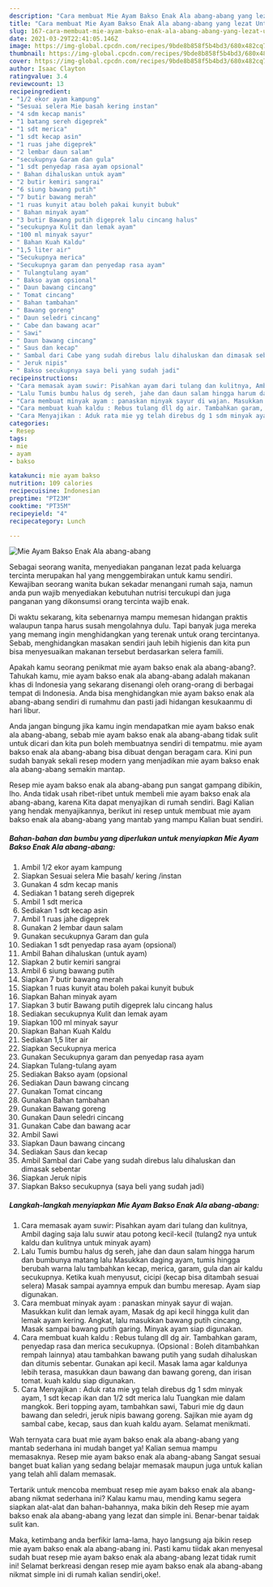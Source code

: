 ```yaml
---
description: "Cara membuat Mie Ayam Bakso Enak Ala abang-abang yang lezat Untuk Jualan"
title: "Cara membuat Mie Ayam Bakso Enak Ala abang-abang yang lezat Untuk Jualan"
slug: 167-cara-membuat-mie-ayam-bakso-enak-ala-abang-abang-yang-lezat-untuk-jualan
date: 2021-03-29T22:41:05.146Z
image: https://img-global.cpcdn.com/recipes/9bde8b858f5b4bd3/680x482cq70/mie-ayam-bakso-enak-ala-abang-abang-foto-resep-utama.jpg
thumbnail: https://img-global.cpcdn.com/recipes/9bde8b858f5b4bd3/680x482cq70/mie-ayam-bakso-enak-ala-abang-abang-foto-resep-utama.jpg
cover: https://img-global.cpcdn.com/recipes/9bde8b858f5b4bd3/680x482cq70/mie-ayam-bakso-enak-ala-abang-abang-foto-resep-utama.jpg
author: Isaac Clayton
ratingvalue: 3.4
reviewcount: 13
recipeingredient:
- "1/2 ekor ayam kampung"
- "Sesuai selera Mie basah kering instan"
- "4 sdm kecap manis"
- "1 batang sereh digeprek"
- "1 sdt merica"
- "1 sdt kecap asin"
- "1 ruas jahe digeprek"
- "2 lembar daun salam"
- "secukupnya Garam dan gula"
- "1 sdt penyedap rasa ayam opsional"
- " Bahan dihaluskan untuk ayam"
- "2 butir kemiri sangrai"
- "6 siung bawang putih"
- "7 butir bawang merah"
- "1 ruas kunyit atau boleh pakai kunyit bubuk"
- " Bahan minyak ayam"
- "3 butir Bawang putih digeprek lalu cincang halus"
- "secukupnya Kulit dan lemak ayam"
- "100 ml minyak sayur"
- " Bahan Kuah Kaldu"
- "1,5 liter air"
- "Secukupnya merica"
- "Secukupnya garam dan penyedap rasa ayam"
- " Tulangtulang ayam"
- " Bakso ayam opsional"
- " Daun bawang cincang"
- " Tomat cincang"
- " Bahan tambahan"
- " Bawang goreng"
- " Daun seledri cincang"
- " Cabe dan bawang acar"
- " Sawi"
- " Daun bawang cincang"
- " Saus dan kecap"
- " Sambal dari Cabe yang sudah direbus lalu dihaluskan dan dimasak sebentar"
- " Jeruk nipis"
- " Bakso secukupnya saya beli yang sudah jadi"
recipeinstructions:
- "Cara memasak ayam suwir: Pisahkan ayam dari tulang dan kulitnya, Ambil daging saja lalu suwir atau potong kecil-kecil (tulang2 nya untuk kaldu dan kulitnya untuk minyak ayam)"
- "Lalu Tumis bumbu halus dg sereh, jahe dan daun salam hingga harum dan bumbunya matang lalu Masukkan daging ayam, tumis hingga berubah warna lalu tambahkan kecap, merica, garam, gula dan air kaldu secukupnya. Ketika kuah menyusut, cicipi (kecap bisa ditambah sesuai selera) Masak sampai ayamnya empuk dan bumbu meresap. Ayam siap digunakan."
- "Cara membuat minyak ayam : panaskan minyak sayur di wajan. Masukkan kulit dan lemak ayam, Masak dg api kecil hingga kulit dan lemak ayam kering. Angkat, lalu masukkan bawang putih cincang, Masak sampai bawang putih garing. Minyak ayam siap digunakan."
- "Cara membuat kuah kaldu : Rebus tulang dll dg air. Tambahkan garam, penyedap rasa dan merica secukupnya. (Opsional : Boleh ditambahkan rempah lainnya) atau tambahkan bawang putih yang sudah dihaluskan dan ditumis sebentar. Gunakan api kecil. Masak lama agar kaldunya lebih terasa, masukkan daun bawang dan bawang goreng, dan irisan tomat. kuah kaldu siap digunakan."
- "Cara Menyajikan : Aduk rata mie yg telah direbus dg 1 sdm minyak ayam, 1 sdt kecap ikan dan 1/2 sdt merica lalu Tuangkan mie dalam mangkok. Beri topping ayam, tambahkan sawi, Taburi mie dg daun bawang dan seledri, jeruk nipis bawang goreng. Sajikan mie ayam dg sambal cabe, kecap, saus dan kuah kaldu ayam. Selamat menikmati."
categories:
- Resep
tags:
- mie
- ayam
- bakso

katakunci: mie ayam bakso 
nutrition: 109 calories
recipecuisine: Indonesian
preptime: "PT23M"
cooktime: "PT35M"
recipeyield: "4"
recipecategory: Lunch

---
```



![Mie Ayam Bakso Enak Ala abang-abang](https://img-global.cpcdn.com/recipes/9bde8b858f5b4bd3/680x482cq70/mie-ayam-bakso-enak-ala-abang-abang-foto-resep-utama.jpg)

Sebagai seorang wanita, menyediakan panganan lezat pada keluarga tercinta merupakan hal yang menggembirakan untuk kamu sendiri. Kewajiban seorang  wanita bukan sekadar menangani rumah saja, namun anda pun wajib menyediakan kebutuhan nutrisi tercukupi dan juga panganan yang dikonsumsi orang tercinta wajib enak.

Di waktu  sekarang, kita sebenarnya mampu memesan hidangan praktis walaupun tanpa harus susah mengolahnya dulu. Tapi banyak juga mereka yang memang ingin menghidangkan yang terenak untuk orang tercintanya. Sebab, menghidangkan masakan sendiri jauh lebih higienis dan kita pun bisa menyesuaikan makanan tersebut berdasarkan selera famili. 



Apakah kamu seorang penikmat mie ayam bakso enak ala abang-abang?. Tahukah kamu, mie ayam bakso enak ala abang-abang adalah makanan khas di Indonesia yang sekarang disenangi oleh orang-orang di berbagai tempat di Indonesia. Anda bisa menghidangkan mie ayam bakso enak ala abang-abang sendiri di rumahmu dan pasti jadi hidangan kesukaanmu di hari libur.

Anda jangan bingung jika kamu ingin mendapatkan mie ayam bakso enak ala abang-abang, sebab mie ayam bakso enak ala abang-abang tidak sulit untuk dicari dan kita pun boleh membuatnya sendiri di tempatmu. mie ayam bakso enak ala abang-abang bisa dibuat dengan beragam cara. Kini pun sudah banyak sekali resep modern yang menjadikan mie ayam bakso enak ala abang-abang semakin mantap.

Resep mie ayam bakso enak ala abang-abang pun sangat gampang dibikin, lho. Anda tidak usah ribet-ribet untuk membeli mie ayam bakso enak ala abang-abang, karena Kita dapat menyajikan di rumah sendiri. Bagi Kalian yang hendak menyajikannya, berikut ini resep untuk membuat mie ayam bakso enak ala abang-abang yang mantab yang mampu Kalian buat sendiri.

<!--inarticleads1-->

##### Bahan-bahan dan bumbu yang diperlukan untuk menyiapkan Mie Ayam Bakso Enak Ala abang-abang:

1. Ambil 1/2 ekor ayam kampung
1. Siapkan Sesuai selera Mie basah/ kering /instan
1. Gunakan 4 sdm kecap manis
1. Sediakan 1 batang sereh digeprek
1. Ambil 1 sdt merica
1. Sediakan 1 sdt kecap asin
1. Ambil 1 ruas jahe digeprek
1. Gunakan 2 lembar daun salam
1. Gunakan secukupnya Garam dan gula
1. Sediakan 1 sdt penyedap rasa ayam (opsional)
1. Ambil  Bahan dihaluskan (untuk ayam)
1. Siapkan 2 butir kemiri sangrai
1. Ambil 6 siung bawang putih
1. Siapkan 7 butir bawang merah
1. Siapkan 1 ruas kunyit atau boleh pakai kunyit bubuk
1. Siapkan  Bahan minyak ayam
1. Siapkan 3 butir Bawang putih digeprek lalu cincang halus
1. Sediakan secukupnya Kulit dan lemak ayam
1. Siapkan 100 ml minyak sayur
1. Siapkan  Bahan Kuah Kaldu
1. Sediakan 1,5 liter air
1. Siapkan Secukupnya merica
1. Gunakan Secukupnya garam dan penyedap rasa ayam
1. Siapkan  Tulang-tulang ayam
1. Sediakan  Bakso ayam (opsional
1. Sediakan  Daun bawang cincang
1. Gunakan  Tomat cincang
1. Gunakan  Bahan tambahan
1. Gunakan  Bawang goreng
1. Gunakan  Daun seledri cincang
1. Gunakan  Cabe dan bawang acar
1. Ambil  Sawi
1. Siapkan  Daun bawang cincang
1. Sediakan  Saus dan kecap
1. Ambil  Sambal dari Cabe yang sudah direbus lalu dihaluskan dan dimasak sebentar
1. Siapkan  Jeruk nipis
1. Siapkan  Bakso secukupnya (saya beli yang sudah jadi)




<!--inarticleads2-->

##### Langkah-langkah menyiapkan Mie Ayam Bakso Enak Ala abang-abang:

1. Cara memasak ayam suwir: Pisahkan ayam dari tulang dan kulitnya, Ambil daging saja lalu suwir atau potong kecil-kecil (tulang2 nya untuk kaldu dan kulitnya untuk minyak ayam)
1. Lalu Tumis bumbu halus dg sereh, jahe dan daun salam hingga harum dan bumbunya matang lalu Masukkan daging ayam, tumis hingga berubah warna lalu tambahkan kecap, merica, garam, gula dan air kaldu secukupnya. Ketika kuah menyusut, cicipi (kecap bisa ditambah sesuai selera) Masak sampai ayamnya empuk dan bumbu meresap. Ayam siap digunakan.
1. Cara membuat minyak ayam : panaskan minyak sayur di wajan. Masukkan kulit dan lemak ayam, Masak dg api kecil hingga kulit dan lemak ayam kering. Angkat, lalu masukkan bawang putih cincang, Masak sampai bawang putih garing. Minyak ayam siap digunakan.
1. Cara membuat kuah kaldu : Rebus tulang dll dg air. Tambahkan garam, penyedap rasa dan merica secukupnya. (Opsional : Boleh ditambahkan rempah lainnya) atau tambahkan bawang putih yang sudah dihaluskan dan ditumis sebentar. Gunakan api kecil. Masak lama agar kaldunya lebih terasa, masukkan daun bawang dan bawang goreng, dan irisan tomat. kuah kaldu siap digunakan.
1. Cara Menyajikan : Aduk rata mie yg telah direbus dg 1 sdm minyak ayam, 1 sdt kecap ikan dan 1/2 sdt merica lalu Tuangkan mie dalam mangkok. Beri topping ayam, tambahkan sawi, Taburi mie dg daun bawang dan seledri, jeruk nipis bawang goreng. Sajikan mie ayam dg sambal cabe, kecap, saus dan kuah kaldu ayam. Selamat menikmati.




Wah ternyata cara buat mie ayam bakso enak ala abang-abang yang mantab sederhana ini mudah banget ya! Kalian semua mampu memasaknya. Resep mie ayam bakso enak ala abang-abang Sangat sesuai banget buat kalian yang sedang belajar memasak maupun juga untuk kalian yang telah ahli dalam memasak.

Tertarik untuk mencoba membuat resep mie ayam bakso enak ala abang-abang nikmat sederhana ini? Kalau kamu mau, mending kamu segera siapkan alat-alat dan bahan-bahannya, maka bikin deh Resep mie ayam bakso enak ala abang-abang yang lezat dan simple ini. Benar-benar taidak sulit kan. 

Maka, ketimbang anda berfikir lama-lama, hayo langsung aja bikin resep mie ayam bakso enak ala abang-abang ini. Pasti kamu tiidak akan menyesal sudah buat resep mie ayam bakso enak ala abang-abang lezat tidak rumit ini! Selamat berkreasi dengan resep mie ayam bakso enak ala abang-abang nikmat simple ini di rumah kalian sendiri,oke!.

